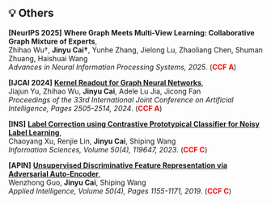 ## 💡 Others

**[NeurIPS 2025]**
**Where Graph Meets Multi-View Learning: Collaborative Graph Mixture of Experts**,<br />
   Zhihao Wu†, **Jinyu Cai†**, Yunhe Zhang, Jielong Lu, Zhaoliang Chen, Shuman Zhuang, Haishuai Wang <br />
   *Advances in Neural Information Processing Systems, 2025*. (<span style="color:red">**CCF A**</span>) 

**[IJCAI 2024]**
**[Kernel Readout for Graph Neural Networks](https://www.ijcai.org/proceedings/2024/0277.pdf)**,<br />
   Jiajun Yu, Zhihao Wu, **Jinyu Cai**, Adele Lu Jia, Jicong Fan <br />
   *Proceedings of the 33rd International Joint Conference on Artificial Intelligence, Pages 2505-2514, 2024*. (<span style="color:red">**CCF A**</span>)

**[INS]**
**[Label Correction using Contrastive Prototypical Classifier for Noisy Label Learning](https://doi.org/10.1016/j.ins.2023.119647)**,<br />
   Chaoyang Xu, Renjie Lin, **Jinyu Cai**, Shiping Wang  <br />
   *Information Sciences, Volume 50(4), 119647, 2023*.  (<span style="color:red">**CCF C**</span>)

**[APIN]**
**[Unsupervised Discriminative Feature Representation via Adversarial Auto-Encoder](https://doi.org/10.1007/s10489-019-01581-7)**,<br />
   Wenzhong Guo, **Jinyu Cai**, Shiping Wang  <br />
   *Applied Intelligence, Volume 50(4), Pages 1155-1171, 2019*.  (<span style="color:red">**CCF C**</span>)
